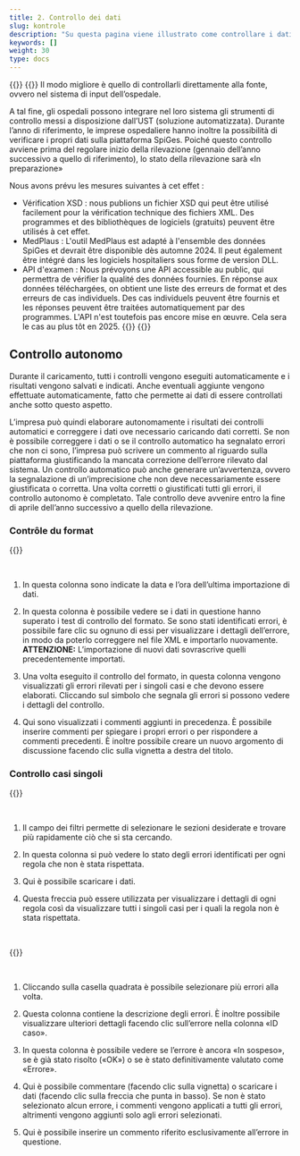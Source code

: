 ```yaml
---
title: 2. Controllo dei dati
slug: kontrole
description: "Su questa pagina viene illustrato come controllare i dati importati dalla pagina web della sede ospedaliera sulla piattaforma SpiGes."
keywords: []
weight: 30
type: docs
---
```


{{<alert title="Vérification à la source" color="info">}}
{{<markdown>}}
Il modo migliore è quello di controllarli direttamente alla fonte, ovvero nel sistema di input dell’ospedale. 

A tal fine, gli ospedali possono integrare nel loro sistema gli strumenti di controllo messi a disposizione dall’UST (soluzione automatizzata). Durante l’anno di riferimento, le imprese ospedaliere hanno inoltre la possibilità di verificare i propri dati sulla piattaforma SpiGes. Poiché questo controllo avviene prima del regolare inizio della rilevazione (gennaio dell’anno successivo a quello di riferimento), lo stato della rilevazione sarà «In preparazione» 

Nous avons prévu les mesures suivantes à cet effet :

- Vérification XSD : nous publions un fichier XSD qui peut être utilisé facilement pour la vérification technique des fichiers XML. Des programmes et des bibliothèques de logiciels (gratuits) peuvent être utilisés à cet effet.
- MedPlaus : L'outil MedPlaus est adapté à l'ensemble des données SpiGes et devrait être disponible dès automne 2024. Il peut également être intégré dans les logiciels hospitaliers sous forme de version DLL.
- API d'examen : Nous prévoyons une API accessible au public, qui permettra de vérifier la qualité des données fournies. En réponse aux données téléchargées, on obtient une liste des erreurs de format et des erreurs de cas individuels. Des cas individuels peuvent être fournis et les réponses peuvent être traitées automatiquement par des programmes. L'API n'est toutefois pas encore mise en œuvre. Cela sera le cas au plus tôt en 2025.
{{</markdown>}}
{{</alert>}}

## Controllo autonomo

Durante il caricamento, tutti i controlli vengono eseguiti automaticamente e i risultati vengono salvati e indicati. Anche eventuali aggiunte vengono effettuate automaticamente, fatto che permette ai dati di essere controllati anche sotto questo aspetto. 

L’impresa può quindi elaborare autonomamente i risultati dei controlli automatici e correggere i dati ove necessario caricando dati corretti. Se non è possibile correggere i dati o se il controllo automatico ha segnalato errori che non ci sono, l’impresa può scrivere un commento al riguardo sulla piattaforma giustificando la mancata correzione dell’errore rilevato dal sistema. Un controllo automatico può anche generare un’avvertenza, ovvero la segnalazione di un’imprecisione che non deve necessariamente essere giustificata o corretta. Una volta corretti o giustificati tutti gli errori, il controllo autonomo è completato. Tale controllo deve avvenire entro la fine di aprile dell’anno successivo a quello della rilevazione.

### Contrôle du format

{{<insertImage image="test_format_de.png" class="edge max-w-90">}}

&nbsp;

1. In questa colonna sono indicate la data e l’ora dell’ultima importazione di dati.

2. In questa colonna è possibile vedere se i dati in questione hanno superato i test di controllo del formato. Se sono stati identificati errori, è possibile fare clic su ognuno di essi per visualizzare i dettagli dell’errore, in modo da poterlo correggere nel file XML e importarlo nuovamente. **ATTENZIONE:** L’importazione di nuovi dati sovrascrive quelli precedentemente importati.

3. Una volta eseguito il controllo del formato, in questa colonna vengono visualizzati gli errori rilevati per i singoli casi e che devono essere elaborati. Cliccando sul simbolo che segnala gli errori si possono vedere i dettagli del controllo.

4. Qui sono visualizzati i commenti aggiunti in precedenza. È possibile inserire commenti per spiegare i propri errori o per rispondere a commenti precedenti. È inoltre possibile creare un nuovo argomento di discussione facendo clic sulla vignetta a destra del titolo.

### Controllo casi singoli

{{<insertImage image="controle_de.png" class="edge max-w-90">}}

&nbsp;

1. Il campo dei filtri permette di selezionare le sezioni desiderate e trovare più rapidamente ciò che si sta cercando.

2. In questa colonna si può vedere lo stato degli errori identificati per ogni regola che non è stata rispettata.

3. Qui è possibile scaricare i dati.

4. Questa freccia può essere utilizzata per visualizzare i dettagli di ogni regola così da visualizzare tutti i singoli casi per i quali la regola non è stata rispettata.

&nbsp;

{{<insertImage image="controle_detail_de.png" class="edge max-w-90">}}

&nbsp;

1. Cliccando sulla casella quadrata è possibile selezionare più errori alla volta.

2. Questa colonna contiene la descrizione degli errori. È inoltre possibile visualizzare ulteriori dettagli facendo clic sull’errore nella colonna «ID caso».

3. In questa colonna è possibile vedere se l’errore è ancora «In sospeso», se è già stato risolto («OK») o se è stato definitivamente valutato come «Errore».

4. Qui è possibile commentare (facendo clic sulla vignetta) o scaricare i dati (facendo clic sulla freccia che punta in basso). Se non è stato selezionato alcun errore, i commenti vengono applicati a tutti gli errori, altrimenti vengono aggiunti solo agli errori selezionati.

5. Qui è possibile inserire un commento riferito esclusivamente all’errore in questione.

